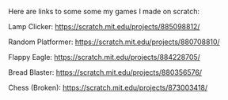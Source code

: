 Here are links to some some my games I made on scratch:

Lamp Clicker: https://scratch.mit.edu/projects/885098812/

Random Platformer: https://scratch.mit.edu/projects/880708810/

Flappy Eagle: https://scratch.mit.edu/projects/884228705/

Bread Blaster: https://scratch.mit.edu/projects/880356576/

Chess (Broken): https://scratch.mit.edu/projects/873003418/
